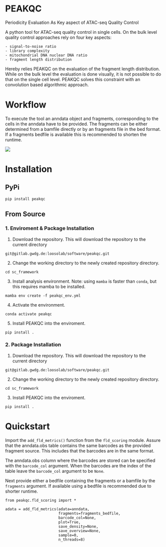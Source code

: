# PEAKQC

Periodicity Evaluation As Key aspect of ATAC-seq Quality Control

A python tool for ATAC-seq quality control in single cells. 
On the bulk level quality control approaches rely on four key aspects: 

    - signal-to-noise ratio 
    - library complexity
    - mitochondrial DNA nuclear DNA ratio 
    - fragment length distribution 

Hereby relies PEAKQC on the evaluation of the fragment length distribution.
While on the bulk level the evaluation is done visually, it is not possible to do that on the single cell level.
PEAKQC solves this constraint with an convolution based algorithmic approach.


# Workflow

To execute the tool an anndata object and fragments, corresponding to the cells in the anndata have to be provided. The fragments can be either determined from a bamfile directly or by an fragments file in the bed format. If a fragments bedfile is available this is recommended to shorten the runtime.

![](/figures/PEAKQC_workflow.drawio.png)


# Installation

## PyPi
```
pip install peakqc
```
## From Source

### 1. Enviroment & Package Installation
1. Download the repository. This will download the repository to the current directory
```
git@gitlab.gwdg.de:loosolab/software/peakqc.git
```
2. Change the working directory to the newly created repository directory.
```
cd sc_framework
```
3. Install analysis environment. Note: using `mamba` is faster than `conda`, but this requires mamba to be installed.
```
mamba env create -f peakqc_env.yml
```
4. Activate the environment.
```
conda activate peakqc
```
5. Install PEAKQC into the enviroment.
```
pip install .
```

### 2. Package Installation
1. Download the repository. This will download the repository to the current directory
```
git@gitlab.gwdg.de:loosolab/software/peakqc.git
```
2. Change the working directory to the newly created repository directory.
```
cd sc_framework
```
3. Install PEAKQC into the enviroment.
```
pip install .
```

# Quickstart

Import the `add_fld_metrics()` function from the `fld_scoring` module.
Assure that the anndata.obs table contains the same barcodes as the provided fragment source. 
This includes that the barcodes are in the same format.

The anndata.obs column where the barcodes are stored can be specified with the `barcode_col` argument. When the barcodes are the index of the table leave the `barcode_col` argument to be `None`.

Next provide either a bedfile containing the fragments or a bamfile by the `fragments` argument. If available using a bedfile is recommended due to shorter runtime.

```
from peakqc.fld_scoring import *

adata = add_fld_metrics(adata=anndata,
                        fragments=fragments_bedfile,
                        barcode_col=None,
                        plot=True,
                        save_density=None,
                        save_overview=None,
                        sample=0,
                        n_threads=8)
```

